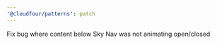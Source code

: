 ```yaml
---
'@cloudfour/patterns': patch
---
```


Fix bug where content below Sky Nav was not animating open/closed
